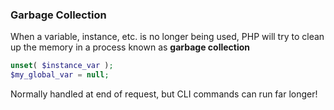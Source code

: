 ### Garbage Collection

When a variable, instance, etc. is no longer being used, PHP will try to clean up the memory in a process known as **garbage collection**

```php
unset( $instance_var );
$my_global_var = null;
```
<!-- .element: class="fragment" -->

Normally handled at end of request, but CLI commands can run far longer! <!-- .element: class="fragment" -->
